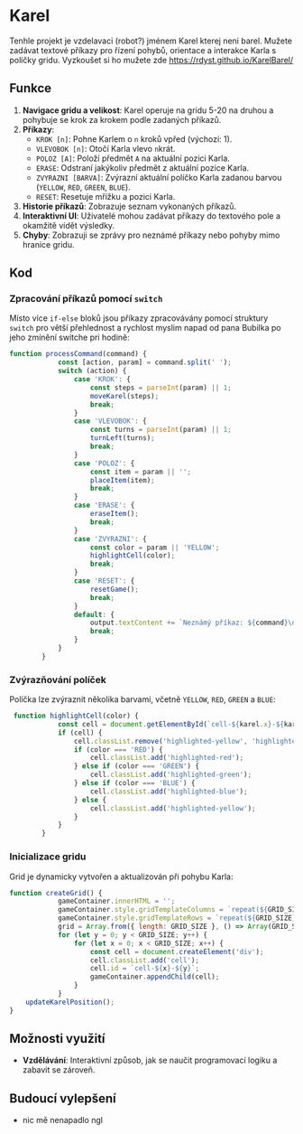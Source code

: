 # Karel

Tenhle projekt je vzdelavaci (robot?) jménem Karel kterej neni barel. Mužete zadávat textové příkazy pro řízení pohybů, orientace a interakce Karla s políčky gridu.
Vyzkoušet si ho mužete zde https://rdyst.github.io/KarelBarel/
## Funkce

1. **Navigace gridu a velikost**: Karel operuje na gridu 5-20 na druhou a pohybuje se krok za krokem podle zadaných příkazů.
2. **Příkazy**:
   - `KROK [n]`: Pohne Karlem o `n` kroků vpřed (výchozí: 1).
   - `VLEVOBOK [n]`: Otočí Karla vlevo `n`krát.
   - `POLOZ [A]`: Položí předmět `A` na aktuální pozici Karla.
   - `ERASE`: Odstraní jakýkoliv předmět z aktuální pozice Karla.
   - `ZVYRAZNI [BARVA]`: Zvýrazní aktuální políčko Karla zadanou barvou (`YELLOW`, `RED`, `GREEN`, `BLUE`).
   - `RESET`: Resetuje mřížku a pozici Karla.
3. **Historie příkazů**: Zobrazuje seznam vykonaných příkazů.
4. **Interaktivní UI**: Uživatelé mohou zadávat příkazy do textového pole a okamžitě vidět výsledky.
5. **Chyby**: Zobrazuji se zprávy pro neznámé příkazy nebo pohyby mimo hranice gridu.

## Kod

### Zpracování příkazů pomocí `switch`
Místo více `if-else` bloků jsou příkazy zpracovávány pomocí struktury `switch` pro větší přehlednost a rychlost myslim 
napad od pana Bubilka po jeho zmínění switche pri hodině:

```javascript
function processCommand(command) {
            const [action, param] = command.split(' ');
            switch (action) {
                case 'KROK': {
                    const steps = parseInt(param) || 1;
                    moveKarel(steps);
                    break;
                }
                case 'VLEVOBOK': {
                    const turns = parseInt(param) || 1;
                    turnLeft(turns);
                    break;
                }
                case 'POLOZ': {
                    const item = param || '';
                    placeItem(item);
                    break;
                }
                case 'ERASE': {
                    eraseItem();
                    break;
                }
                case 'ZVYRAZNI': {
                    const color = param || 'YELLOW';
                    highlightCell(color);
                    break;
                }
                case 'RESET': {
                    resetGame();
                    break;
                }
                default: {
                    output.textContent += `Neznámý příkaz: ${command}\n`;
                    break;
                }
            }
        }
```

### Zvýrazňování políček
Políčka lze zvýraznit několika barvami, včetně `YELLOW`, `RED`, `GREEN` a `BLUE`:

```javascript
 function highlightCell(color) {
            const cell = document.getElementById(`cell-${karel.x}-${karel.y}`);
            if (cell) {
                cell.classList.remove('highlighted-yellow', 'highlighted-red', 'highlighted-green', 'highlighted-blue');
                if (color === 'RED') {
                    cell.classList.add('highlighted-red');
                } else if (color === 'GREEN') {
                    cell.classList.add('highlighted-green');
                } else if (color === 'BLUE') {
                    cell.classList.add('highlighted-blue');
                } else {
                    cell.classList.add('highlighted-yellow');
                }
            }
        }
```

### Inicializace gridu
Grid je dynamicky vytvořen a aktualizován při pohybu Karla:

```javascript
function createGrid() {
            gameContainer.innerHTML = '';
            gameContainer.style.gridTemplateColumns = `repeat(${GRID_SIZE}, 40px)`;
            gameContainer.style.gridTemplateRows = `repeat(${GRID_SIZE}, 40px)`;
            grid = Array.from({ length: GRID_SIZE }, () => Array(GRID_SIZE).fill(null));
            for (let y = 0; y < GRID_SIZE; y++) {
                for (let x = 0; x < GRID_SIZE; x++) {
                    const cell = document.createElement('div');
                    cell.classList.add('cell');
                    cell.id = `cell-${x}-${y}`;
                    gameContainer.appendChild(cell);
                }
            }
    updateKarelPosition();
}
```

## Možnosti využití

- **Vzdělávání**: Interaktivní způsob, jak se naučit programovací logiku a zabavit se zároveň.

## Budoucí vylepšení

- nic mě nenapadlo ngl


